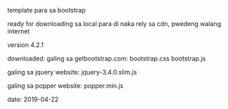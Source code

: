 template para sa bootstrap

ready for downloading sa local
para di naka rely sa cdn, pwedeng walang internet

version 4.2.1

downloaded:
galing sa getbootstrap.com:
bootstrap.css
bootstrap.js

galing sa jquery website:
jquery-3.4.0.slim.js

galing sa popper website:
popper.min.js


date:
2019-04-22


